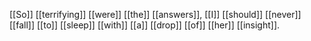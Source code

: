 [[So]] [[terrifying]] [[were]] [[the]] [[answers]], [[I]] [[should]] [[never]] [[fall]] [[to]] [[sleep]] [[with]] [[a]] [[drop]] [[of]] [[her]] [[insight]]. 